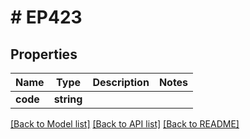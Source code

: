 # # EP423

## Properties

Name | Type | Description | Notes
------------ | ------------- | ------------- | -------------
**code** | **string** |  |

[[Back to Model list]](../../README.md#models) [[Back to API list]](../../README.md#endpoints) [[Back to README]](../../README.md)
